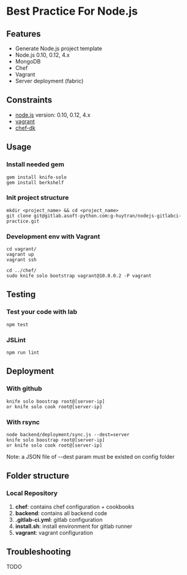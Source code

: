 # Best Practice For Node.js

## Features
 - Generate Node.js project template
 - Node.js 0.10, 0.12, 4.x
 - MongoDB
 - Chef
 - Vagrant
 - Server deployment (fabric)


## Constraints
 - [node.js](https://www.nodejs.org) version: 0.10, 0.12, 4.x
 - [vagrant](https://www.vagrantup.com/)
 - [chef-dk](https://downloads.chef.io/chef-dk/)


## Usage

### Install needed gem

    gem install knife-solo
    gem install berkshelf


### Init project structure

    mkdir <project_name> && cd <project_name>
    git clone git@gitlab.asoft-python.com:g-huytran/nodejs-gitlabci-practice.git


### Development env with Vagrant
    cd vagrant/
    vagrant up
    vagrant ssh

    cd ../chef/
    sudo knife solo bootstrap vagrant@10.0.0.2 -P vagrant


## Testing
### Test your code with lab
    npm test


### JSLint
    npm run lint


## Deployment
### With github
    knife solo boostrap root@[server-ip]
    or knife solo cook root@[server-ip]

### With rsync
    node backend/deployment/sync.js --dest=server
    knife solo boostrap root@[server-ip]
    or knife solo cook root@[server-ip]

Note: a JSON file of --dest param must be existed on config folder


## Folder structure

### Local Repository

1. **chef**: contains chef configuration + cookbooks
2. **backend**: contains all backend code
3. **.gitlab-ci.yml**: gitlab configuration
4. **install.sh**: install environment for gitlab runner
5. **vagrant**: vagrant configuration


## Troubleshooting
TODO
